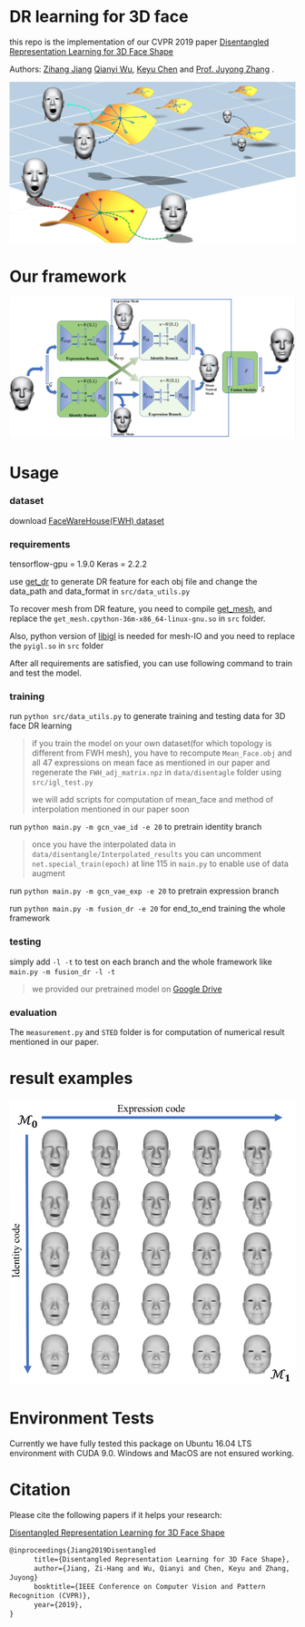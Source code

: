 # DR learning for 3D face

this repo is the implementation of our CVPR 2019 paper [Disentangled Representation Learning for 3D Face Shape](https://arxiv.org/abs/1902.09887)

Authors: [Zihang Jiang](home.ustc.edu.cn/~jzh0103/) [Qianyi Wu](https://wuqianyi.top/), [Keyu Chen](https://kychern.github.io/) and [Prof. Juyong Zhang](http://staff.ustc.edu.cn/~juyong/) .

![manifold](Pict/manifold.png)

# Our framework

![pipeline](Pict/pipeline.png)

# Usage

### dataset
download [FaceWareHouse(FWH) dataset](http://kunzhou.net/zjugaps/facewarehouse/)

### requirements

tensorflow-gpu = 1.9.0
Keras = 2.2.2

use [get_dr](https://github.com/QianyiWu/get_dr_py) to generate DR feature for each obj file and change the data_path and data_format in `src/data_utils.py`

To recover mesh from DR feature, you need to compile [get_mesh](https://github.com/QianyiWu/get_mesh_py_API), and replace the `get_mesh.cpython-36m-x86_64-linux-gnu.so` in `src` folder.

Also, python version of [libigl](https://github.com/libigl/libigl) is needed for mesh-IO and you need to replace the `pyigl.so` in `src` folder

After all requirements are satisfied, you can use following command to train and test the model.
### training 

run `python src/data_utils.py` to generate training and testing data for 3D face DR learning

>if you train the model on your own dataset(for which topology is different from FWH mesh), you have to recompute `Mean_Face.obj` and all 47 expressions on mean face as mentioned in our paper and regenerate the `FWH_adj_matrix.npz` in `data/disentagle` folder using `src/igl_test.py`
>
>we will add scripts for computation of mean_face and method of interpolation mentioned in our paper soon

run `python main.py -m gcn_vae_id -e 20` to pretrain identity branch

> once you have the interpolated data in `data/disentangle/Interpolated_results` you can uncomment  `net.special_train(epoch)` at line 115 in `main.py` to enable use of data augment

run `python main.py -m gcn_vae_exp -e 20` to pretrain expression branch

run `python main.py -m fusion_dr -e 20` for end_to_end training the whole framework


### testing
simply add `-l -t` to test on each branch and the whole framework like `main.py -m fusion_dr -l -t`

> we provided our pretrained model on [Google Drive](https://drive.google.com/open?id=1LxxNY7wbjMXwrRdYJ4hJfXhg9ETAyIuQ)

### evaluation
The `measurement.py` and `STED` folder is for computation of numerical result mentioned in our paper.



# result examples

![interpolation](Pict/interpolation.png)

# Environment Tests
Currently we have fully tested this package on Ubuntu 16.04 LTS environment with CUDA 9.0. Windows and MacOS are not ensured working.

# Citation
Please cite the following papers if it helps your research: 

<a href="https://arxiv.org/abs/1902.09887">Disentangled Representation Learning for 3D Face Shape</a>

    @inproceedings{Jiang2019Disentangled
          title={Disentangled Representation Learning for 3D Face Shape},
          author={Jiang, Zi-Hang and Wu, Qianyi and Chen, Keyu and Zhang, Juyong}
          booktitle={IEEE Conference on Computer Vision and Pattern Recognition (CVPR)},
          year={2019},
    }

